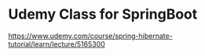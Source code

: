 # Udemy Class for SpringBoot

https://www.udemy.com/course/spring-hibernate-tutorial/learn/lecture/5165300
